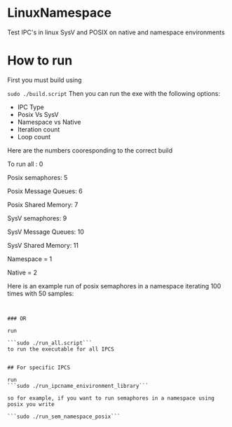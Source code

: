 # LinuxNamespace
Test IPC's in linux SysV and POSIX on native and namespace environments

# How to run

First you must build using

```sudo ./build.script```
Then you can run the exe with the following options:
  - IPC Type 
  - Posix Vs SysV
  - Namespace vs Native
  - Iteration count
  - Loop count
 
Here are the numbers cooresponding to the correct build

To run all :          0

Posix semaphores:     5

Posix Message Queues: 6

Posix Shared Memory:  7

SysV semaphores:      9

SysV Message Queues:  10

SysV Shared Memory:   11


Namespace = 1

Native = 2

Here is an example run of posix semaphores in a namespace iterating 100 times with 50 samples:

```sudo ./build/LNDriver/LNDriver 5 1 100 50


### OR

run

```sudo ./run_all.script``` 
to run the executable for all IPCS


## For specific IPCS

run 
```sudo ./run_ipcname_enivironment_library```

so for example, if you want to run semaphores in a namespace using posix you write

```sudo ./run_sem_namespace_posix```
